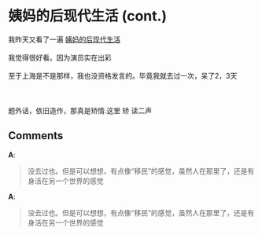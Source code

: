 # 姨妈的后现代生活 (cont.)

<div id="msgcns!B37A52AAF181A958!1098" class="bvMsg"><div>我昨天又看了一遍 <a href="http://hihai.spaces.live.com/?_c11_BlogPart_handle=cns!B37A52AAF181A958!1095&amp;_c11_BlogPart_blogpart=blogentry&amp;_c=BlogPart&amp;_c02_owner=1">姨妈的后现代生活</a> </div>
<div> </div>
<div>我觉得很好看。因为演员实在出彩</div>
<div> </div>
<div>至于上海是不是那样，我也没资格发言的。毕竟我就去过一次，呆了2，3天</div>
<div> </div>
<div> </div>
<div> </div>
<div>题外话，依旧造作，那真是矫情.这里 矫 读二声</div></div>

## Comments

**A**:
> 没去过也。但是可以想想，有点像“移民”的感觉，虽然人在那里了，还是有身活在另一个世界的感觉

**A**:
> 没去过也。但是可以想想，有点像“移民”的感觉，虽然人在那里了，还是有身活在另一个世界的感觉


